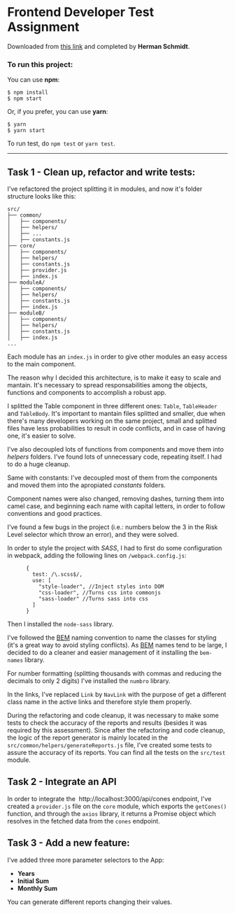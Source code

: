 # Frontend Developer Test Assignment

Downloaded from [this link](https://drive.google.com/open?id=1PxsoK7WoPnb4FKJ2-bWRbycDfnk_65oJ)​ and completed by **Herman Schmidt**.

### To run this project:

You can use **npm**:

```
$ npm install
$ npm start
```

Or, if you prefer, you can use **yarn**:

```
$ yarn
$ yarn start
```

To run test, do `npm test` or `yarn test`.

---

## Task 1 - Clean up, refactor and write tests:

I've refactored the project splitting it in modules, and now it's folder structure looks like this:

```
src/
├── common/
│   ├── components/
│   ├── helpers/
│   ├── ...
│   ├── constants.js
├── core/
│   ├── components/
│   ├── helpers/
│   ├── constants.js
│   ├── provider.js
│   ├── index.js
├── moduleA/
│   ├── components/
│   ├── helpers/
│   ├── constants.js
│   ├── index.js
├── moduleB/
│   ├── components/
│   ├── helpers/
│   ├── constants.js
│   ├── index.js
...
```

Each module has an `index.js` in order to give other modules an easy access to the main component.

The reason why I decided this architecture, is to make it easy to scale and mantain. It's necessary to spread responsabilities among the objects, functions and components to accomplish a robust app.

I splitted the Table component in three different ones: `Table`, `TableHeader` and `TableBody`. It's important to mantain files splitted and smaller, due when there's many developers working on the same project, small and splitted files have less probabilities to result in code conflicts, and in case of having one, it's easier to solve.

I've also decoupled lots of functions from components and move them into _helpers_ folders. I've found lots of unnecessary code, repeating itself. I had to do a huge cleanup.

Same with constants: I've decoupled most of them from the components and moved them into the apropiated _constants_ folders.

Component names were also changed, removing dashes, turning them into camel case, and beginning each name with capital letters, in order to follow conventions and good practices.

I've found a few bugs in the project (i.e.: numbers below the 3 in the Risk Level selector which throw an error), and they were solved.

In order to style the project with _SASS_, I had to first do some configuration in webpack, adding the following lines on `/webpack.config.js`:

```
      {
        test: /\.scss$/,
        use: [
          "style-loader", //Inject styles into DOM
          "css-loader", //Turns css into commonjs
          "sass-loader" //Turns sass into css
        ]
      }
```

Then I installed the `node-sass` library.

I've followed the [BEM](https://getbem.com/naming/) naming convention to name the classes for styling (it's a great way to avoid styling conflicts). As [BEM](https://getbem.com/naming/) names tend to be large, I decided to do a cleaner and easier management of it installing the `bem-names` library.

For number formatting (splitting thousands with commas and reducing the decimals to only 2 digits) I've installed the `numbro` library.

In the links, I've replaced `Link` by `NavLink` with the purpose of get a different class name in the active links and therefore style them properly.

During the refactoring and code cleanup, it was necessary to make some tests to check the accuracy of the reports and results (besides it was required by this assessment). Since after the refactoring and code cleanup, the logic of the report generator is mainly located in the `src/common/helpers/generateReports.js` file, I've created some tests to assure the accuracy of its reports. You can find all the tests on the `src/test` module.

## Task 2 - Integrate an API

In order to integrate the ​ http://localhost:3000/api/cones​ endpoint, I've created a `provider.js` file on the `core` module, which exports the `getCones()` function, and through the `axios` library, it returns a Promise object which resolves in the fetched data from the `cones` endpoint.

## Task 3 - Add a new feature:

I've added three more parameter selectors to the App:

- **Years**
- **Initial Sum**
- **Monthly Sum**

You can generate different reports changing their values.

